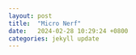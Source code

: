 ```yaml
---
layout: post
title:  "Micro Nerf"
date:   2024-02-28 10:29:24 +0800
categories: jekyll update
---
```


